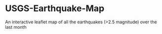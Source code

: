 # USGS-Earthquake-Map
An interactive leaflet map of all the earthquakes (>2.5 magnitude) over the last month
